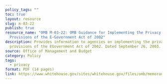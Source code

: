 ```yaml
---
policy_tags: ""
toc: true
layout: resource
slug: m-03-22
publish: true
resource_name: "OMB M-03-22: OMB Guidance for Implementing the Privacy
  Provisions of the E-Government Act of 2002"
description: Provides information to agencies on implementing the privacy
  provisions of the EGovernment Act of 2002. Dated September 26, 2003.
source: Office of Management and Budget
category: Policy
tags:
  - privacy
format: PDF (14 pages)
link: https://www.whitehouse.gov/sites/whitehouse.gov/files/omb/memoranda/2003/m03_22.pdf
---
```

